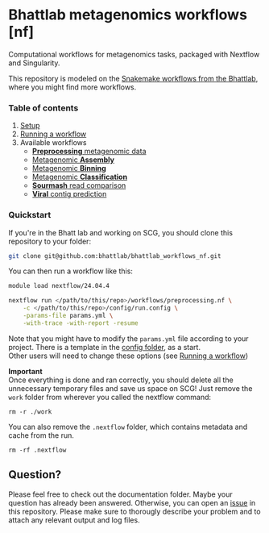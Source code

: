 # Bhattlab metagenomics workflows [nf]
Computational workflows for metagenomics tasks, packaged with Nextflow and 
Singularity.

This repository is modeled on the [Snakemake workflows from the 
Bhattlab](https://github.com/bhattlab/bhattlab_workflows), where you might 
find more workflows. 

### Table of contents

 1. [Setup](documentation/setup.md)
 2. [Running a workflow](documentation/running.md)
 3. Available workflows
    - [**Preprocessing** metagenomic data](documentation/preprocessing.md)
    - [Metagenomic **Assembly**](documentation/assembly.md)
    - [Metagenomic **Binning**](documentation/binning.md)
    - [Metagenomic **Classification**](documentation/classification.md)
    - [**Sourmash** read comparison](documentation/sourmash.md)
    - [**Viral** contig prediction](documentation/viral.md) 

### Quickstart

If you're in the Bhatt lab and working on SCG, you should clone this 
repository to your folder:
```bash
git clone git@github.com:bhattlab/bhattlab_workflows_nf.git
```
You can then run a workflow like this:

```bash
module load nextflow/24.04.4

nextflow run </path/to/this/repo>/workflows/preprocessing.nf \
	-c </path/to/this/repo>/config/run.config \
	-params-file params.yml \
	-with-trace -with-report -resume
```

Note that you might have to modify the `params.yml` 
file according to your project. There is a template in the [config 
folder](config/params.yml), as a start.  
Other users will need to change these options (see [Running a 
workflow](documentation/running.md))


**Important**  
Once everything is done and ran correctly, you should delete all the 
unnecessary temporary files and save us space on SCG! 
Just remove the `work` folder from wherever you called the nextflow command: 
```
rm -r ./work
```
You can also remove the `.nextflow` folder, which contains metadata and cache 
from the run. 
```
rm -rf .nextflow 
```


## Question?

Please feel free to check out the documentation folder. Maybe your question 
has already been answered.
Otherwise, you can open an 
[issue](https://github.com/jakob-wirbel/bhattlab_workflows_nf/issues/new) 
in this repository. Please make sure to thorougly describe your problem 
and to attach any relevant output and log files.
